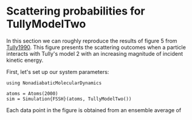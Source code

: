 # Scattering probabilities for TullyModelTwo

In this section we can roughly reproduce the results of figure 5 from [Tully1990](@cite).
This figure presents the scattering outcomes when a particle interacts with Tully's model 2
with an increasing magnitude of incident kinetic energy.

First, let's set up our system parameters:
```@example fssh
using NonadiabaticMolecularDynamics

atoms = Atoms(2000)
sim = Simulation{FSSH}(atoms, TullyModelTwo())
```

Each data point in the figure is obtained from an ensemble average of 